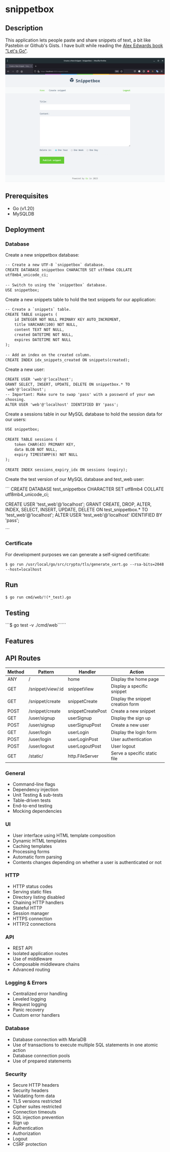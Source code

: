 # snippetbox

## Description

This application lets people paste and share snippets of text, a bit like Pastebin or Github's Gists. I have built while reading the [Alex Edwards book "Let's Go"](https://lets-go.alexedwards.net/).

![snippetbox](./ui/static/img/screenshot.png)

## Prerequisites

* Go (v1.20)
* MySQLDB

## Deployment

### Database

Create a new snippetbox database:

```
-- Create a new UTF-8 `snippetbox` database.
CREATE DATABASE snippetbox CHARACTER SET utf8mb4 COLLATE utf8mb4_unicode_ci;

-- Switch to using the `snippetbox` database.
USE snippetbox;

```

Create a new snippets table to hold the text snippets for our application:

```
-- Create a `snippets` table.
CREATE TABLE snippets (
    id INTEGER NOT NULL PRIMARY KEY AUTO_INCREMENT,
    title VARCHAR(100) NOT NULL,
    content TEXT NOT NULL,
    created DATETIME NOT NULL,
    expires DATETIME NOT NULL
);

-- Add an index on the created column.
CREATE INDEX idx_snippets_created ON snippets(created);
```

Create a new user:

```
CREATE USER 'web'@'localhost';
GRANT SELECT, INSERT, UPDATE, DELETE ON snippetbox.* TO 'web'@'localhost';
-- Important: Make sure to swap 'pass' with a password of your own choosing.
ALTER USER 'web'@'localhost' IDENTIFIED BY 'pass';
```

Create a sessions table in our MySQL database to hold the session data for our users:

```
USE snippetbox;

CREATE TABLE sessions (
    token CHAR(43) PRIMARY KEY,
    data BLOB NOT NULL,
    expiry TIMESTAMP(6) NOT NULL
);

CREATE INDEX sessions_expiry_idx ON sessions (expiry);
```

Create the test version of our MySQL database and test_web user:

´´´
CREATE DATABASE test_snippetbox CHARACTER SET utf8mb4 COLLATE utf8mb4_unicode_ci;

CREATE USER 'test_web'@'localhost';
GRANT CREATE, DROP, ALTER, INDEX, SELECT, INSERT, UPDATE, DELETE ON test_snippetbox.* TO 'test_web'@'localhost';
ALTER USER 'test_web'@'localhost' IDENTIFIED BY 'pass';

´´´

### Certificate

For development purposes we can generate a self-signed certificate:

```
$ go run /usr/local/go/src/crypto/tls/generate_cert.go --rsa-bits=2048 --host=localhost
```

## Run

```$ go run cmd/web/!(*_test).go```

## Testing

```$ go test -v ./cmd/web``````

## Features

## API Routes

| Method    | Pattern           | Handler           | Action                            |
| --------- | ----------------- | ----------------- | --------------------------------- |
| ANY       | /                 | home              | Display the home page             |
| GET       | /snippet/view/:id | snippetView       | Display a specific snippet        |
| GET       | /snippet/create   | snippetCreate     | Display the snippet creation form |
| POST      | /snippet/create   | snippetCreatePost | Create a new snippet              |
| GET       | /user/signup      | userSignup        | Display the sign up               |
| POST      | /user/signup      | userSignupPost    | Create a new user                 |
| GET       | /user/login       | userLogin         | Display the login form            |
| POST      | /user/login       | userLoginPost     | User authentication               |
| POST      | /user/logout      | userLogoutPost    | User logout                       |
| GET       | /static/          | http.FileServer   | Serve a specific static file      |

### General

* Command-line flags
* Dependency injection
* Unit Testing & sub-tests
* Table-driven tests
* End-to-end testing
* Mocking dependencies

### UI

* User interface using HTML template composition
* Dynamic HTML templates
* Caching templates
* Processing forms
* Automatic form parsing
* Contents changes depending on whether a user is authenticated or not

### HTTP

* HTTP status codes
* Serving static files
* Directory listing disabled
* Chaining HTTP handlers
* Stateful HTTP
* Session manager
* HTTPS connection
* HTTP/2 connections

### API

* REST API
* Isolated application routes
* Use of middleware
* Composable middleware chains
* Advanced routing

### Logging & Errors

* Centralized error handling
* Leveled logging
* Request logging
* Panic recovery
* Custom error handlers

### Database

* Database connection with MariaDB
* Use of transactions to execute multiple SQL statements in one atomic action
* Database connection pools
* Use of prepared statements

### Security

* Secure HTTP headers
* Security headers
* Validating form data
* TLS versions restricted
* Cipher suites restricted
* Connection timeouts
* SQL injection prevention
* Sign up
* Authentication
* Authorization
* Logout
* CSRF protection